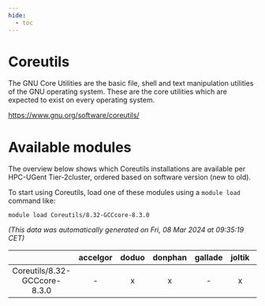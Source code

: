 ```yaml
---
hide:
  - toc
---
```


Coreutils
=========


The GNU Core Utilities are the basic file, shell and text manipulation utilities of the GNU operating system.  These are the core utilities which are expected to exist on every operating system.

https://www.gnu.org/software/coreutils/
# Available modules


The overview below shows which Coreutils installations are available per HPC-UGent Tier-2cluster, ordered based on software version (new to old).

To start using Coreutils, load one of these modules using a `module load` command like:

```shell
module load Coreutils/8.32-GCCcore-8.3.0
```

*(This data was automatically generated on Fri, 08 Mar 2024 at 09:35:19 CET)*  

| |accelgor|doduo|donphan|gallade|joltik|skitty|
| :---: | :---: | :---: | :---: | :---: | :---: | :---: |
|Coreutils/8.32-GCCcore-8.3.0|-|x|x|-|x|x|
